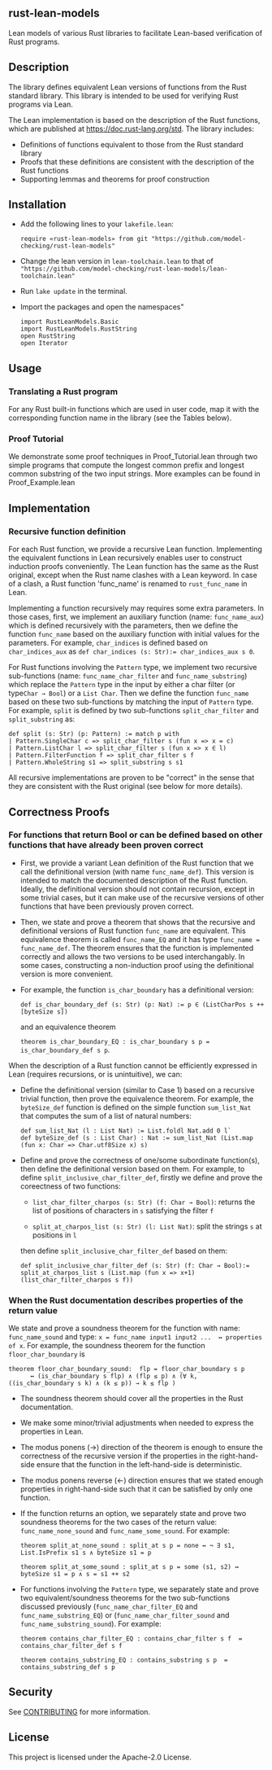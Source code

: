 <!---
-- Copyright Kani Contributors
-- SPDX-License-Identifier: Apache-2.0 OR MIT
---> 

## rust-lean-models

Lean models of various Rust libraries to facilitate Lean-based verification of Rust programs.


## Description
The library defines equivalent Lean versions of functions from the Rust standard library.
This library is intended to be used for verifying Rust programs via Lean.

The Lean implementation is based on the description of the Rust functions, which are published at https://doc.rust-lang.org/std.
The library includes:
- Definitions of functions equivalent to those from the Rust standard library
- Proofs that these definitions are consistent with the description of the Rust functions
- Supporting lemmas and theorems for proof construction

## Installation

-  Add the following lines to your `lakefile.lean`:

    ` require «rust-lean-models» from git "https://github.com/model-checking/rust-lean-models" `

- Change the lean version in `lean-toolchain.lean` to that of `"https://github.com/model-checking/rust-lean-models/lean-toolchain.lean"`

- Run `lake update` in the terminal.

- Import the packages and open the namespaces"

    ```
    import RustLeanModels.Basic
    import RustLeanModels.RustString
    open RustString
    open Iterator
    ```

## Usage
### Translating a Rust program 

For any Rust built-in functions which are used in user code, map it with 
the corresponding function name in the library (see the Tables below).

### Proof Tutorial
We demonstrate some proof techniques in Proof_Tutorial.lean through two simple programs that compute
the longest common prefix and longest common substring of the two input strings. 
More examples can be found in Proof_Example.lean

## Implementation


### Recursive function definition
For each Rust function, we provide a recursive Lean function. Implementing 
the equivalent functions in Lean recursively enables user to construct 
induction proofs conveniently. The Lean function has the same as the Rust original, 
except when the Rust name clashes with a Lean keyword. In case of a clash, a Rust function 'func_name' 
is renamed to `rust_func_name` in Lean.

Implementing a function recursively may requires some extra parameters.
In those cases, first, we implement an auxiliary function (name: `func_name_aux`) which is defined 
recursively with the parameters, then we define the function `func_name` based on the auxiliary function 
with initial values for the parameters. 
For example, `char_indices` is defined based on `char_indices_aux` as 
`def char_indices (s: Str):= char_indices_aux s 0`.

For Rust functions involving the `Pattern` type, we implement two recursive sub-functions 
(name: `func_name_char_filter` and  `func_name_substring`) which replace the `Pattern` type 
in the input by either a char filter (or type`Char → Bool`) or a `List Char`. Then we define 
the function `func_name` based on these two sub-functions by matching the input of `Pattern` type.
For example, `split` is defined by two sub-functions `split_char_filter` and `split_substring` as: 

```
def split (s: Str) (p: Pattern) := match p with
| Pattern.SingleChar c => split_char_filter s (fun x => x = c)
| Pattern.ListChar l => split_char_filter s (fun x => x ∈ l)
| Pattern.FilterFunction f => split_char_filter s f
| Pattern.WholeString s1 => split_substring s s1
```
All recursive implementations are proven to be "correct" in the sense that they are consistent with
the Rust original (see below for more details).

## Correctness Proofs

### For functions that return Bool or can be defined based on other functions that have already been proven correct
   
- First, we provide a variant Lean definition of the Rust function that we call the definitional 
version (with name `func_name_def`).  This version is intended to match the documented description 
of the Rust function. Ideally, the definitional version should not contain recursion, except in some trivial cases, 
but it can make use of the recursive versions of other functions that have been previously proven correct.

- Then, we state and prove a theorem that shows that the recursive and definitional versions of Rust 
function `func_name` are equivalent. This equivalence theorem is called `func_name_EQ` and 
it has type `func_name = func_name_def`.
The theorem ensures that the function is implemented correctly 
and allows the two versions to be used interchangably. 
In some cases, constructing a non-induction proof using the definitional version is more convenient.

- For example, the function `is_char_boundary` has a definitional version: 

    `def is_char_boundary_def (s: Str) (p: Nat) := p ∈ (ListCharPos s ++ [byteSize s])`

    and an equivalence theorem 

    `theorem is_char_boundary_EQ : is_char_boundary s p =  is_char_boundary_def s p`.

When the description of a Rust function cannot be efficiently expressed in Lean (requires recursions, or is unintuitive),
we can:
- Define the definitional version (similar to Case 1) based on a recursive trivial function, then prove the equivalence theorem.
For example, the `byteSize_def` function is defined on the simple function `sum_list_Nat`
that computes the sum of a list of natural numbers:
    
    ```
    def sum_list_Nat (l : List Nat) := List.foldl Nat.add 0 l`
    def byteSize_def (s : List Char) : Nat := sum_list_Nat (List.map (fun x: Char => Char.utf8Size x) s)
    ```

- Define and prove the correctness of one/some subordinate function(s), 
then define the definitional version based on them. 
    For example, to define `split_inclusive_char_filter_def`, firstly we define and prove the coreectness of two functions:
    - `list_char_filter_charpos (s: Str) (f: Char → Bool)`: returns the list of positions of characters in `s` satisfying the filter `f`

    - `split_at_charpos_list (s: Str) (l: List Nat)`: split the strings `s` at positions in `l`

    then define `split_inclusive_char_filter_def` based on them:

    ```
    def split_inclusive_char_filter_def (s: Str) (f: Char → Bool):= split_at_charpos_list s (List.map (fun x => x+1) (list_char_filter_charpos s f))
    ```

### When the Rust documentation describes properties of the return value 
We state and prove a soundness theorem for the function with
name: `func_name_sound` and type: `x = func_name input1 input2 ...  ↔ properties of x`.
For example, the soundness theorem for the function `floor_char_boundary` is 

```
theorem floor_char_boundary_sound:  flp = floor_char_boundary s p
      ↔ (is_char_boundary s flp) ∧ (flp ≤ p) ∧ (∀ k, ((is_char_boundary s k) ∧ (k ≤ p)) → k ≤ flp )
```

- The soundness theorem should cover all the properties in the Rust documentation.
- We make some minor/trivial adjustments when needed to express the properties in Lean.
- The modus ponens (→) direction of the theorem is enough to ensure the correctness of the recursive version
if the properties in the right-hand-side ensure that the function in the left-hand-side is deterministic.
- The modus ponens reverse (←) direction ensures that we stated enough properties in right-hand-side such that 
it can be satisfied by only one function. 
- If the function returns an option, we separately state and prove two soundness theorems for the two cases 
of the return value: `func_name_none_sound` and `func_name_some_sound`. For example:

    `theorem split_at_none_sound : split_at s p = none ↔ ¬ ∃ s1, List.IsPrefix s1 s ∧ byteSize s1 = p`

    `theorem split_at_some_sound : split_at s p = some (s1, s2) ↔ byteSize s1 = p ∧ s = s1 ++ s2`

- For functions involving the `Pattern` type,  we separately state and prove two equivalent/soundness 
theorems for the two sub-functions discussed previously (`func_name_char_filter_EQ` and `func_name_substring_EQ`) 
or (`func_name_char_filter_sound` and `func_name_substring_sound`). For example:
    
    `theorem contains_char_filter_EQ : contains_char_filter s f  = contains_char_filter_def s f `

    `theorem contains_substring_EQ : contains_substring s p  = contains_substring_def s p`

## Security

See [CONTRIBUTING](CONTRIBUTING.md#security-issue-notifications) for more information.

## License

This project is licensed under the Apache-2.0 License.
